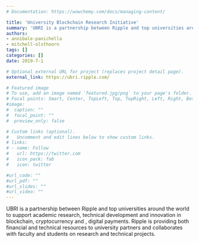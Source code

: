 ```yaml
---
# Documentation: https://wowchemy.com/docs/managing-content/

title: 'University Blockchain Research Initiative'
summary: 'UBRI is a partnership between Ripple and top universities around the world to support academic research, technical development and innovation in blockchain, cryptocurrency and , digital payments. Ripple is providing both financial and technical resources to university partners and collaborates with faculty and students on research and technical projects.'
authors:
- annibale-panichella
- mitchell-olsthoorn
tags: []
categories: []
date: 2019-7-1

# Optional external URL for project (replaces project detail page).
external_link: https://ubri.ripple.com/

# Featured image
# To use, add an image named `featured.jpg/png` to your page's folder.
# Focal points: Smart, Center, TopLeft, Top, TopRight, Left, Right, BottomLeft, Bottom, BottomRight.
#image:
#  caption: ""
#  focal_point: ""
#  preview_only: false

# Custom links (optional).
#   Uncomment and edit lines below to show custom links.
# links:
# - name: Follow
#   url: https://twitter.com
#   icon_pack: fab
#   icon: twitter

#url_code: ""
#url_pdf: ""
#url_slides: ""
#url_video: ""
---
```


UBRI is a partnership between Ripple and top universities around the world to support academic research, technical development and innovation in blockchain, cryptocurrency and , digital payments. Ripple is providing both financial and technical resources to university partners and collaborates with faculty and students on research and technical projects.
